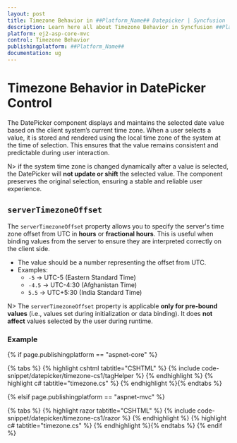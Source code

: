 ```yaml
---
layout: post
title: Timezone Behavior in ##Platform_Name## Datepicker | Syncfusion
description: Learn here all about Timezone Behavior in Syncfusion ##Platform_Name## Datepicker component of Syncfusion Essential JS 2 and more.
platform: ej2-asp-core-mvc
control: Timezone Behavior
publishingplatform: ##Platform_Name##
documentation: ug
---
```


# Timezone Behavior in DatePicker Control

The DatePicker component displays and maintains the selected date value based on the client system’s current time zone. When a user selects a value, it is stored and rendered using the local time zone of the system at the time of selection. This ensures that the value remains consistent and predictable during user interaction.

N> if the system time zone is changed dynamically after a value is selected, the DatePicker will **not update or shift** the selected value. The component preserves the original selection, ensuring a stable and reliable user experience.

## `serverTimezoneOffset`

The `serverTimezoneOffset` property allows you to specify the server's time zone offset from UTC in **hours** or **fractional hours**. This is useful when binding values from the server to ensure they are interpreted correctly on the client side.

- The value should be a number representing the offset from UTC.
- Examples:
  - `-5` → UTC-5 (Eastern Standard Time)
  - `-4.5` → UTC-4:30 (Afghanistan Time)
  - `5.5` → UTC+5:30 (India Standard Time)

N> The `serverTimezoneOffset` property is applicable **only for pre-bound values** (i.e., values set during initialization or data binding). It does **not affect** values selected by the user during runtime.

### Example

{% if page.publishingplatform == "aspnet-core" %}

{% tabs %}
{% highlight cshtml tabtitle="CSHTML" %}
{% include code-snippet/datepicker/timezone-cs1/tagHelper %}
{% endhighlight %}
{% highlight c# tabtitle="timezone.cs" %}
{% endhighlight %}{% endtabs %}

{% elsif page.publishingplatform == "aspnet-mvc" %}

{% tabs %}
{% highlight razor tabtitle="CSHTML" %}
{% include code-snippet/datepicker/timezone-cs1/razor %}
{% endhighlight %}
{% highlight c# tabtitle="timezone.cs" %}
{% endhighlight %}{% endtabs %}
{% endif %}